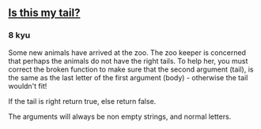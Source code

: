 <h2><a href=https://www.codewars.com/kata/56f695399400f5d9ef000af5/train/csharp target="_blank">Is this my tail?</a></h2><h3>8 kyu</h3><p>Some new animals have arrived at the zoo. The zoo keeper is concerned that perhaps the animals do not have the right tails. To help her, you must correct the broken function to make sure that the second argument (tail), is the same as the last letter of the first argument (body) - otherwise the tail wouldn't fit!</p><p>If the tail is right return true, else return false.</p><p>The arguments will always be non empty strings, and normal letters.</p>